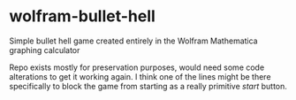 # wolfram-bullet-hell
Simple bullet hell game created entirely in the Wolfram Mathematica graphing calculator

Repo exists mostly for preservation purposes, would need some code alterations to get it working again. I think one of the lines might be there specifically to block the game from starting as a really primitive *start* button.
